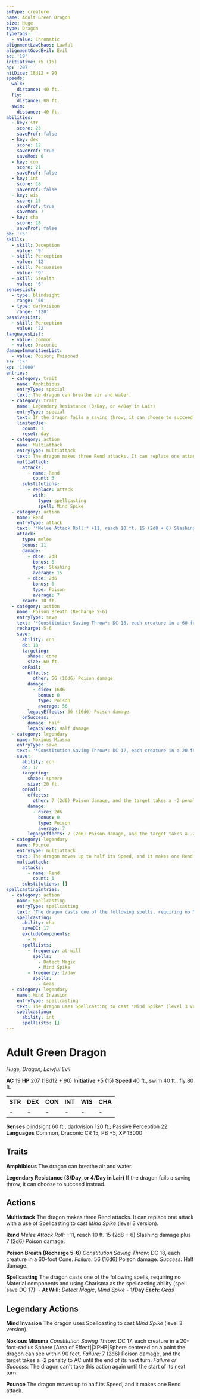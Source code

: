 ```yaml
---
smType: creature
name: Adult Green Dragon
size: Huge
type: Dragon
typeTags:
  - value: Chromatic
alignmentLawChaos: Lawful
alignmentGoodEvil: Evil
ac: '19'
initiative: +5 (15)
hp: '207'
hitDice: 18d12 + 90
speeds:
  walk:
    distance: 40 ft.
  fly:
    distance: 80 ft.
  swim:
    distance: 40 ft.
abilities:
  - key: str
    score: 23
    saveProf: false
  - key: dex
    score: 12
    saveProf: true
    saveMod: 6
  - key: con
    score: 21
    saveProf: false
  - key: int
    score: 18
    saveProf: false
  - key: wis
    score: 15
    saveProf: true
    saveMod: 7
  - key: cha
    score: 18
    saveProf: false
pb: '+5'
skills:
  - skill: Deception
    value: '9'
  - skill: Perception
    value: '12'
  - skill: Persuasion
    value: '9'
  - skill: Stealth
    value: '6'
sensesList:
  - type: blindsight
    range: '60'
  - type: darkvision
    range: '120'
passivesList:
  - skill: Perception
    value: '22'
languagesList:
  - value: Common
  - value: Draconic
damageImmunitiesList:
  - value: Poison; Poisoned
cr: '15'
xp: '13000'
entries:
  - category: trait
    name: Amphibious
    entryType: special
    text: The dragon can breathe air and water.
  - category: trait
    name: Legendary Resistance (3/Day, or 4/Day in Lair)
    entryType: special
    text: If the dragon fails a saving throw, it can choose to succeed instead.
    limitedUse:
      count: 3
      reset: day
  - category: action
    name: Multiattack
    entryType: multiattack
    text: The dragon makes three Rend attacks. It can replace one attack with a use of Spellcasting to cast *Mind Spike* (level 3 version).
    multiattack:
      attacks:
        - name: Rend
          count: 3
      substitutions:
        - replace: attack
          with:
            type: spellcasting
            spell: Mind Spike
  - category: action
    name: Rend
    entryType: attack
    text: '*Melee Attack Roll:* +11, reach 10 ft. 15 (2d8 + 6) Slashing damage plus 7 (2d6) Poison damage.'
    attack:
      type: melee
      bonus: 11
      damage:
        - dice: 2d8
          bonus: 6
          type: Slashing
          average: 15
        - dice: 2d6
          bonus: 0
          type: Poison
          average: 7
      reach: 10 ft.
  - category: action
    name: Poison Breath (Recharge 5-6)
    entryType: save
    text: '*Constitution Saving Throw*: DC 18, each creature in a 60-foot Cone. *Failure:*  56 (16d6) Poison damage. *Success:*  Half damage.'
    recharge: 5-6
    save:
      ability: con
      dc: 18
      targeting:
        shape: cone
        size: 60 ft.
      onFail:
        effects:
          other: 56 (16d6) Poison damage.
        damage:
          - dice: 16d6
            bonus: 0
            type: Poison
            average: 56
        legacyEffects: 56 (16d6) Poison damage.
      onSuccess:
        damage: half
        legacyText: Half damage.
  - category: legendary
    name: Noxious Miasma
    entryType: save
    text: '*Constitution Saving Throw*: DC 17, each creature in a 20-foot-radius Sphere [Area of Effect]|XPHB|Sphere centered on a point the dragon can see within 90 feet. *Failure:*  7 (2d6) Poison damage, and the target takes a -2 penalty to AC until the end of its next turn. *Failure or Success*:  The dragon can''t take this action again until the start of its next turn.'
    save:
      ability: con
      dc: 17
      targeting:
        shape: sphere
        size: 20 ft.
      onFail:
        effects:
          other: 7 (2d6) Poison damage, and the target takes a -2 penalty to AC until the end of its next turn.
        damage:
          - dice: 2d6
            bonus: 0
            type: Poison
            average: 7
        legacyEffects: 7 (2d6) Poison damage, and the target takes a -2 penalty to AC until the end of its next turn.
  - category: legendary
    name: Pounce
    entryType: multiattack
    text: The dragon moves up to half its Speed, and it makes one Rend attack.
    multiattack:
      attacks:
        - name: Rend
          count: 1
      substitutions: []
spellcastingEntries:
  - category: action
    name: Spellcasting
    entryType: spellcasting
    text: 'The dragon casts one of the following spells, requiring no Material components and using Charisma as the spellcasting ability (spell save DC 17): - **At Will:** *Detect Magic*, *Mind Spike* - **1/Day Each:** *Geas*'
    spellcasting:
      ability: cha
      saveDC: 17
      excludeComponents:
        - M
      spellLists:
        - frequency: at-will
          spells:
            - Detect Magic
            - Mind Spike
        - frequency: 1/day
          spells:
            - Geas
  - category: legendary
    name: Mind Invasion
    entryType: spellcasting
    text: The dragon uses Spellcasting to cast *Mind Spike* (level 3 version).
    spellcasting:
      ability: int
      spellLists: []
---
```


# Adult Green Dragon
*Huge, Dragon, Lawful Evil*

**AC** 19
**HP** 207 (18d12 + 90)
**Initiative** +5 (15)
**Speed** 40 ft., swim 40 ft., fly 80 ft.

| STR | DEX | CON | INT | WIS | CHA |
| --- | --- | --- | --- | --- | --- |
| - | - | - | - | - | - |

**Senses** blindsight 60 ft., darkvision 120 ft.; Passive Perception 22
**Languages** Common, Draconic
CR 15, PB +5, XP 13000

## Traits

**Amphibious**
The dragon can breathe air and water.

**Legendary Resistance (3/Day, or 4/Day in Lair)**
If the dragon fails a saving throw, it can choose to succeed instead.

## Actions

**Multiattack**
The dragon makes three Rend attacks. It can replace one attack with a use of Spellcasting to cast *Mind Spike* (level 3 version).

**Rend**
*Melee Attack Roll:* +11, reach 10 ft. 15 (2d8 + 6) Slashing damage plus 7 (2d6) Poison damage.

**Poison Breath (Recharge 5-6)**
*Constitution Saving Throw*: DC 18, each creature in a 60-foot Cone. *Failure:*  56 (16d6) Poison damage. *Success:*  Half damage.

**Spellcasting**
The dragon casts one of the following spells, requiring no Material components and using Charisma as the spellcasting ability (spell save DC 17): - **At Will:** *Detect Magic*, *Mind Spike* - **1/Day Each:** *Geas*

## Legendary Actions

**Mind Invasion**
The dragon uses Spellcasting to cast *Mind Spike* (level 3 version).

**Noxious Miasma**
*Constitution Saving Throw*: DC 17, each creature in a 20-foot-radius Sphere [Area of Effect]|XPHB|Sphere centered on a point the dragon can see within 90 feet. *Failure:*  7 (2d6) Poison damage, and the target takes a -2 penalty to AC until the end of its next turn. *Failure or Success*:  The dragon can't take this action again until the start of its next turn.

**Pounce**
The dragon moves up to half its Speed, and it makes one Rend attack.
